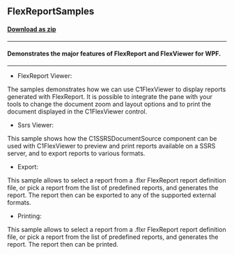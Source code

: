 ## FlexReportSamples
#### [Download as zip](https://grapecity.github.io/DownGit/#/home?url=https://github.com/GrapeCity/ComponentOne-WPF-Samples/tree/master/NET_462/FlexReport/CS/FlexReportSamples)
____
#### Demonstrates the major features of FlexReport and FlexViewer for WPF.
____

* FlexReport Viewer:

The samples demonstrates how we can use C1FlexViewer to display reports
generated with FlexReport. It is possible to integrate the pane with your
tools to change the document zoom and layout options and to print the document
displayed in the C1FlexViewer control.


* Ssrs Viewer:

This sample shows how the C1SSRSDocumentSource component can be used with
C1FlexViewer to preview and print reports available on a SSRS server, and
to export reports to various formats.


* Export:

This sample allows to select a report from a .flxr FlexReport report definition file,
or pick a report from the list of predefined reports, and generates the report.
The report then can be exported to any of the supported external formats.


* Printing:

This sample allows to select a report from a .flxr FlexReport report definition file,
or pick a report from the list of predefined reports, and generates the report.
The report then can be printed.
